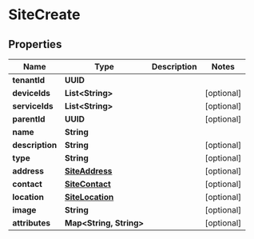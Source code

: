 

# SiteCreate

## Properties

Name | Type | Description | Notes
------------ | ------------- | ------------- | -------------
**tenantId** | **UUID** |  | 
**deviceIds** | **List&lt;String&gt;** |  |  [optional]
**serviceIds** | **List&lt;String&gt;** |  |  [optional]
**parentId** | **UUID** |  |  [optional]
**name** | **String** |  | 
**description** | **String** |  |  [optional]
**type** | **String** |  |  [optional]
**address** | [**SiteAddress**](SiteAddress.md) |  |  [optional]
**contact** | [**SiteContact**](SiteContact.md) |  |  [optional]
**location** | [**SiteLocation**](SiteLocation.md) |  |  [optional]
**image** | **String** |  |  [optional]
**attributes** | **Map&lt;String, String&gt;** |  |  [optional]



